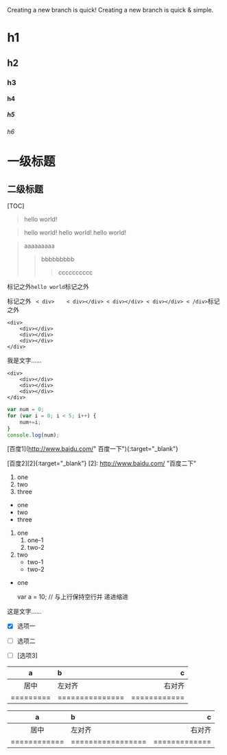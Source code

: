 Creating a new branch is quick!
Creating a new branch is quick & simple.

# h1
## h2
### h3
#### h4
##### h5
###### h6

一级标题
======================
二级标题
---------------------


[TOC]


> hello world!



> hello world!
> hello world!
> hello world!


> aaaaaaaaa
>> bbbbbbbbb
>>> cccccccccc




标记之外`hello world`标记之外



 标记之外 ` 
< div>   
    < div></div>
    < div></div>
    < div></div>
< /div>
`标记之外



```
<div>   
    <div></div>
    <div></div>
    <div></div>
</div>
```

我是文字……

    <div>   
        <div></div>
        <div></div>
        <div></div>
    </div>

```javascript
var num = 0;
for (var i = 0; i < 5; i++) {
    num+=i;
}
console.log(num);
```


[百度1](http://www.baidu.com/" 百度一下"){:target="_blank"}

[百度2][2]{:target="_blank"}
[2]: http://www.baidu.com/   "百度二下"






1. one
2. two
3. three


* one
* two
* three


1. one
    1. one-1
    2. two-2
2. two 
    * two-1
    * two-2

* one

    var a = 10;     // 与上行保持空行并 递进缩进


这是文字……

- [x] 选项一
- [ ] 选项二  
- [ ]  [选项3]


|    a    |       b       |      c     |
|:-------:|:------------- | ----------:|
|   居中  |     左对齐    |   右对齐   |
|=========|===============|============|


a  | b | c  
:-:|:- |-:
    居中    |     左对齐      |   右对齐    
============|=================|=============























